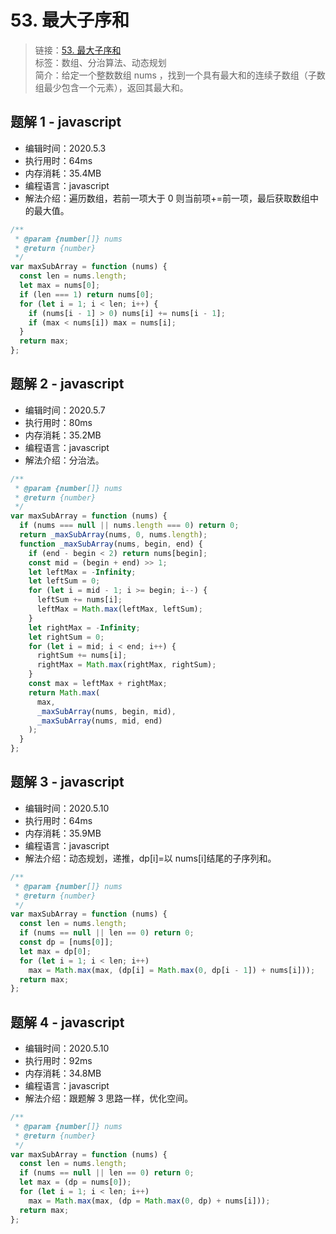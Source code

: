 # 53. 最大子序和

> 链接：[53. 最大子序和](https://leetcode-cn.com/problems/jump-game/)  
> 标签：数组、分治算法、动态规划  
> 简介：给定一个整数数组 nums ，找到一个具有最大和的连续子数组（子数组最少包含一个元素），返回其最大和。

## 题解 1 - javascript

- 编辑时间：2020.5.3
- 执行用时：64ms
- 内存消耗：35.4MB
- 编程语言：javascript
- 解法介绍：遍历数组，若前一项大于 0 则当前项+=前一项，最后获取数组中的最大值。

```javascript
/**
 * @param {number[]} nums
 * @return {number}
 */
var maxSubArray = function (nums) {
  const len = nums.length;
  let max = nums[0];
  if (len === 1) return nums[0];
  for (let i = 1; i < len; i++) {
    if (nums[i - 1] > 0) nums[i] += nums[i - 1];
    if (max < nums[i]) max = nums[i];
  }
  return max;
};
```

## 题解 2 - javascript

- 编辑时间：2020.5.7
- 执行用时：80ms
- 内存消耗：35.2MB
- 编程语言：javascript
- 解法介绍：分治法。

```javascript
/**
 * @param {number[]} nums
 * @return {number}
 */
var maxSubArray = function (nums) {
  if (nums === null || nums.length === 0) return 0;
  return _maxSubArray(nums, 0, nums.length);
  function _maxSubArray(nums, begin, end) {
    if (end - begin < 2) return nums[begin];
    const mid = (begin + end) >> 1;
    let leftMax = -Infinity;
    let leftSum = 0;
    for (let i = mid - 1; i >= begin; i--) {
      leftSum += nums[i];
      leftMax = Math.max(leftMax, leftSum);
    }
    let rightMax = -Infinity;
    let rightSum = 0;
    for (let i = mid; i < end; i++) {
      rightSum += nums[i];
      rightMax = Math.max(rightMax, rightSum);
    }
    const max = leftMax + rightMax;
    return Math.max(
      max,
      _maxSubArray(nums, begin, mid),
      _maxSubArray(nums, mid, end)
    );
  }
};
```

## 题解 3 - javascript

- 编辑时间：2020.5.10
- 执行用时：64ms
- 内存消耗：35.9MB
- 编程语言：javascript
- 解法介绍：动态规划，递推，dp[i]=以 nums[i]结尾的子序列和。

```javascript
/**
 * @param {number[]} nums
 * @return {number}
 */
var maxSubArray = function (nums) {
  const len = nums.length;
  if (nums == null || len == 0) return 0;
  const dp = [nums[0]];
  let max = dp[0];
  for (let i = 1; i < len; i++)
    max = Math.max(max, (dp[i] = Math.max(0, dp[i - 1]) + nums[i]));
  return max;
};
```

## 题解 4 - javascript

- 编辑时间：2020.5.10
- 执行用时：92ms
- 内存消耗：34.8MB
- 编程语言：javascript
- 解法介绍：跟题解 3 思路一样，优化空间。

```javascript
/**
 * @param {number[]} nums
 * @return {number}
 */
var maxSubArray = function (nums) {
  const len = nums.length;
  if (nums == null || len == 0) return 0;
  let max = (dp = nums[0]);
  for (let i = 1; i < len; i++)
    max = Math.max(max, (dp = Math.max(0, dp) + nums[i]));
  return max;
};
```
